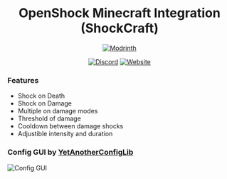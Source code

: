 <center><div align="center">
  
# OpenShock Minecraft Integration (ShockCraft)

[![Modrinth](https://img.shields.io/modrinth/dt/shockcraft?color=00AF5C&label=downloads&logo=modrinth&style=for-the-badge)](https://modrinth.com/mod/shockcraft)

[![Discord](https://img.shields.io/discord/1078124408775901204?style=for-the-badge&color=6451f1&label=OpenShock%20Discord&logo=discord)](https://openshock.net/discord)
[![Website](https://img.shields.io/badge/Website-e14a6d?style=for-the-badge)](https://openshock.net)

</div></center>

### Features

- Shock on Death
- Shock on Damage
- Multiple on damage modes
- Threshold of damage
- Cooldown between damage shocks
- Adjustible intensity and duration

### Config GUI by [YetAnotherConfigLib](https://github.com/isXander/YetAnotherConfigLib)

![Config GUI](https://cdn.modrinth.com/data/DwMSqx5B/images/e2c399b6c2c222aa3c729e9ae069d854a2708a4a.png)
